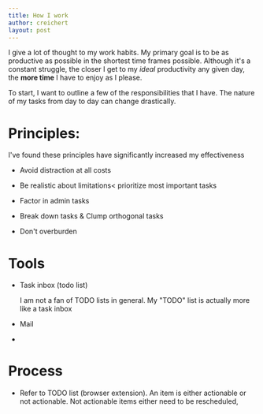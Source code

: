 ```yaml
---
title: How I work
author: creichert
layout: post
---
```


I give a lot of thought to my work habits. My primary goal is to be as
productive as possible in the shortest time frames possible. Although it's a
constant struggle, the closer I get to my _ideal_ productivity any given day,
the **more time** I have to enjoy as I please.


To start, I want to outline a few of the responsibilities that I have. The
nature of my tasks from day to day can change drastically.

# Principles:

I've found these principles have significantly increased my effectiveness

- Avoid distraction at all costs

- Be realistic about limitations< prioritize most important tasks

- Factor in admin tasks

- Break down tasks & Clump orthogonal tasks

- Don't overburden

# Tools

- Task inbox (todo list)

    I am not a fan of TODO lists in general. My "TODO" list is actually more like a task inbox

- Mail

-

# Process

- Refer to TODO list (browser extension). An item is either actionable or not actionable. Not actionable items either need to be rescheduled,
